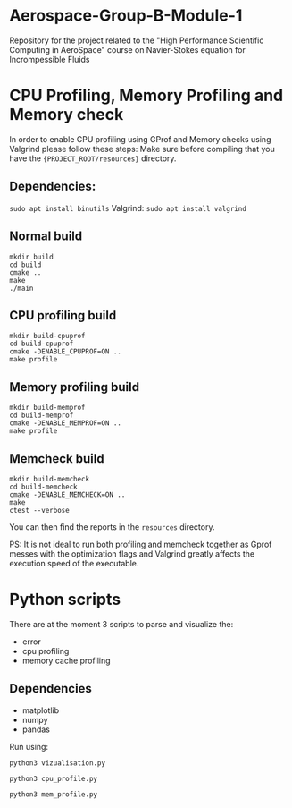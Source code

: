 # Aerospace-Group-B-Module-1
Repository for the project related to the "High Performance Scientific Computing in AeroSpace" course on Navier-Stokes equation for Incrompessible Fluids


# CPU Profiling, Memory Profiling and Memory check
In order to enable CPU profiling using GProf and Memory checks using Valgrind please follow these steps: 
Make sure before compiling that you have the `{PROJECT_ROOT/resources}` directory.

## Dependencies:
`sudo apt install binutils`
Valgrind:
`sudo apt install valgrind`

## Normal build
```console 
mkdir build
cd build
cmake ..
make
./main
```

## CPU profiling build
```console
mkdir build-cpuprof
cd build-cpuprof
cmake -DENABLE_CPUPROF=ON ..
make profile
```
## Memory profiling build
```console
mkdir build-memprof
cd build-memprof
cmake -DENABLE_MEMPROF=ON ..
make profile
```
## Memcheck build
```console
mkdir build-memcheck
cd build-memcheck
cmake -DENABLE_MEMCHECK=ON ..
make
ctest --verbose
```
You can then find the reports in the `resources` directory.

PS: It is not ideal to run both profiling and memcheck together as Gprof messes with the optimization flags and Valgrind greatly affects the execution speed of the executable.

# Python scripts
There are at the moment 3 scripts to parse and visualize the:
  - error
  - cpu profiling
  - memory cache profiling

## Dependencies
- matplotlib
- numpy
- pandas

Run using: 
```console
python3 vizualisation.py
```
```console
python3 cpu_profile.py
```
```console
python3 mem_profile.py
```
